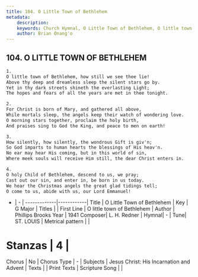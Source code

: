 ```yaml
---
title: 104. O Little Town of Bethlehem
metadata:
    description: 
    keywords: Church Hymnal, O Little Town of Bethlehem, O little town of Bethlehem, 
    author: Brian Onang'o
---
```



## 104. O LITTLE TOWN OF BETHLEHEM

```txt
1.
O little town of Bethlehem, how still we see thee lie!
Above thy deep and dreamless sleep the silent stars go by.
Yet in thy dark streets shineth the everlasting Light;
The hopes and fears of all the years are met in thee tonight.

2.
For Christ is born of Mary, and gathered all above,
While mortals sleep, the angels keep their watch of wondering love.
O morning stars together, proclaim the holy birth,
And praises sing to God the King, and peace to men on earth!

3.
How silently, how silently, the wondrous Gift is giv'n;
So God imparts to human hearts the blessings of His heav'n.
No ear may hear His coming, but in this world of sin,
Where meek souls will receive Him still, the dear Christ enters in.

4.
O holy Child of Bethlehem, descend to us, we pray;
Cast out our sin, and enter in, be born in us today.
We hear the Christmas angels the great glad tidings tell;
O come to us, abide with us, our Lord Emmanuel!

```

- |   -  |
-------------|------------|
Title | O Little Town of Bethlehem |
Key | G Major |
Titles |  |
First Line | O little town of Bethlehem |
Author | Phillips Brooks
Year | 1941
Composer| L. H. Redner |
Hymnal|  - |
Tune| ST. LOUIS |
Metrical pattern | |
# Stanzas | 4 |
Chorus | No |
Chorus Type | - |
Subjects | Jesus Christ: His Incarnation and Advent |
Texts |  |
Print Texts | 
Scripture Song |  |
  

